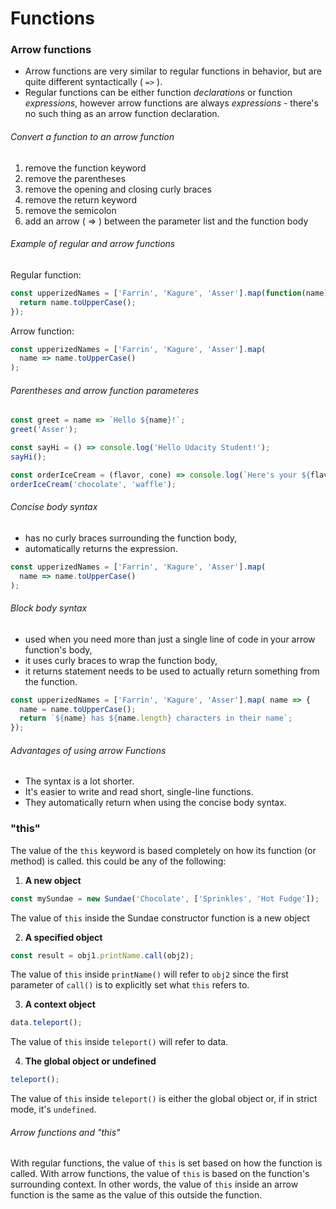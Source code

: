 # Functions

### Arrow functions

* Arrow functions are very similar to regular functions in behavior, but are quite different syntactically  ( ```=>``` ).
* Regular functions can be either function *declarations* or function *expressions*, however arrow functions are always *expressions* - there's no such thing as an arrow function declaration.

###### Convert a function to an arrow function

1. remove the function keyword
1. remove the parentheses
1. remove the opening and closing curly braces
1. remove the return keyword
1. remove the semicolon
1. add an arrow ( => ) between the parameter list and the function body

###### Example of regular and arrow functions

Regular function:

```JavaScript
const upperizedNames = ['Farrin', 'Kagure', 'Asser'].map(function(name) {
  return name.toUpperCase();
});
```

Arrow function:

```JavaScript
const upperizedNames = ['Farrin', 'Kagure', 'Asser'].map(
  name => name.toUpperCase()
);
```

###### Parentheses and arrow function parameteres

```JavaScript
const greet = name => `Hello ${name}!`;
greet('Asser');

const sayHi = () => console.log('Hello Udacity Student!');
sayHi();

const orderIceCream = (flavor, cone) => console.log(`Here's your ${flavor} ice cream in a ${cone} cone.`);
orderIceCream('chocolate', 'waffle');
```

###### Concise body syntax

* has no curly braces surrounding the function body,
* automatically returns the expression.

```javascript
const upperizedNames = ['Farrin', 'Kagure', 'Asser'].map(
  name => name.toUpperCase()
);
```

###### Block body syntax

* used when you need more than just a single line of code in your arrow function's body,
* it uses curly braces to wrap the function body,
* it returns statement needs to be used to actually return something from the function.

```javascript
const upperizedNames = ['Farrin', 'Kagure', 'Asser'].map( name => {
  name = name.toUpperCase();
  return `${name} has ${name.length} characters in their name`;
});
```

###### Advantages of using arrow Functions

* The syntax is a lot shorter.
* It's easier to write and read short, single-line functions.
* They automatically return when using the concise body syntax.

### "this"

The value of the ``this`` keyword is based completely on how its function (or method) is called. this could be any of the following:

1. **A new object**
```javascript
const mySundae = new Sundae('Chocolate', ['Sprinkles', 'Hot Fudge']);
```
The value of ``this`` inside the Sundae constructor function is a new object

2. **A specified object**
```JavaScript
const result = obj1.printName.call(obj2);
```
The value of ``this`` inside ``printName()`` will refer to ``obj2`` since the first parameter of ``call()`` is to explicitly set what ``this`` refers to.

3. **A context object**
```javascript
data.teleport();
```
The value of ``this`` inside ``teleport()`` will refer to data.

4. **The global object or undefined**
```javascript
teleport();
```
The value of ``this`` inside ``teleport()`` is either the global object or, if in strict mode, it's ``undefined``.

###### Arrow functions and "this"

With regular functions, the value of ``this`` is set based on how the function is called. With arrow functions, the value of ``this`` is based on the function's surrounding context. In other words, the value of ``this`` inside an arrow function is the same as the value of this outside the function.
